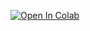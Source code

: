 [![Open In Colab](https://colab.research.google.com/assets/colab-badge.svg)](https://colab.research.google.com/github/NeuralFalconYT/MiniCPM-V-2_6-int4-video-analyze/blob/main/MiniCPM_V_2_6_int4_video_analyze.ipynb) <br>


